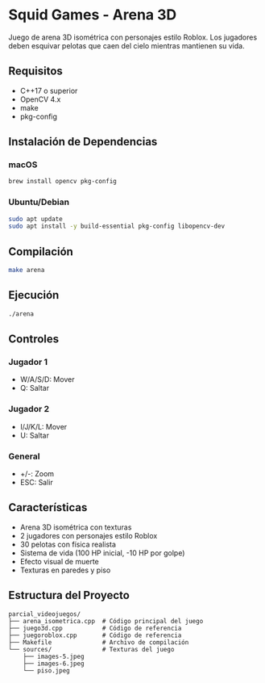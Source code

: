 # Squid Games - Arena 3D

Juego de arena 3D isométrica con personajes estilo Roblox. Los jugadores deben esquivar pelotas que caen del cielo mientras mantienen su vida.

## Requisitos

- C++17 o superior
- OpenCV 4.x
- make
- pkg-config

## Instalación de Dependencias

### macOS
```bash
brew install opencv pkg-config
```

### Ubuntu/Debian
```bash
sudo apt update
sudo apt install -y build-essential pkg-config libopencv-dev
```

## Compilación

```bash
make arena
```

## Ejecución

```bash
./arena
```

## Controles

### Jugador 1
- W/A/S/D: Mover
- Q: Saltar

### Jugador 2
- I/J/K/L: Mover
- U: Saltar

### General
- +/-: Zoom
- ESC: Salir

## Características

- Arena 3D isométrica con texturas
- 2 jugadores con personajes estilo Roblox
- 30 pelotas con física realista
- Sistema de vida (100 HP inicial, -10 HP por golpe)
- Efecto visual de muerte
- Texturas en paredes y piso

## Estructura del Proyecto

```
parcial_videojuegos/
├── arena_isometrica.cpp  # Código principal del juego
├── juego3d.cpp           # Código de referencia
├── juegoroblox.cpp       # Código de referencia
├── Makefile              # Archivo de compilación
└── sources/              # Texturas del juego
    ├── images-5.jpeg
    ├── images-6.jpeg
    └── piso.jpeg
```
